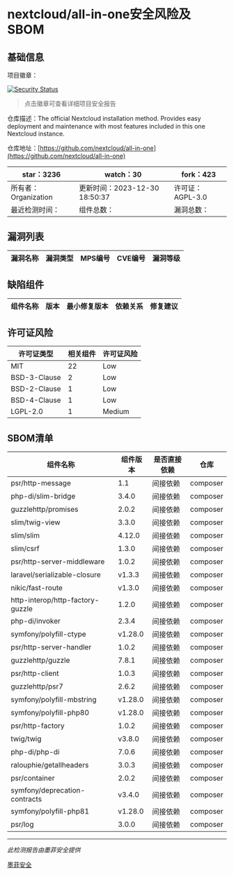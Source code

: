 # nextcloud/all-in-one安全风险及SBOM

## 基础信息

项目徽章：

[![Security Status](https://www.murphysec.com/platform3/v31/badge/1741532441621094400.svg)](https://www.murphysec.com/console/report/1691515638463221760/1741532441621094400)

> 点击徽章可查看详细项目安全报告

仓库描述：The official Nextcloud installation method. Provides easy deployment and maintenance with most features included in this one Nextcloud instance.

仓库地址：[https://github.com/nextcloud/all-in-one](https://github.com/nextcloud/all-in-one)

| star：3236 | watch：30 | fork：423 |
| ----------- | -------------- | ------------ |
| 所有者：Organization | 更新时间：2023-12-30 18:50:37 | 许可证：AGPL-3.0 |
| 最近检测时间： | 组件总数： | 漏洞总数： |




## 漏洞列表

| 漏洞名称 | 漏洞类型 | MPS编号 | CVE编号 | 漏洞等级 |
| ------- | ------ | ------- | ------ | ----- |





## 缺陷组件

| 组件名称 | 版本 | 最小修复版本 | 依赖关系 | 修复建议 |
| -------- | ---- | ------------ | -------- | -------- |





## 许可证风险

| 许可证类型 | 相关组件 | 许可证风险 |
| ---------- | -------- | ---------- |
|MIT|22|Low|
|BSD-3-Clause|2|Low|
|BSD-2-Clause|1|Low|
|BSD-4-Clause|1|Low|
|LGPL-2.0|1|Medium|




## SBOM清单

| 组件名称 | 组件版本 | 是否直接依赖 | 仓库 |
| -------- | -------- | ------------ | ---- |
|psr/http-message|1.1|间接依赖|composer|
|php-di/slim-bridge|3.4.0|间接依赖|composer|
|guzzlehttp/promises|2.0.2|间接依赖|composer|
|slim/twig-view|3.3.0|间接依赖|composer|
|slim/slim|4.12.0|间接依赖|composer|
|slim/csrf|1.3.0|间接依赖|composer|
|psr/http-server-middleware|1.0.2|间接依赖|composer|
|laravel/serializable-closure|v1.3.3|间接依赖|composer|
|nikic/fast-route|v1.3.0|间接依赖|composer|
|http-interop/http-factory-guzzle|1.2.0|间接依赖|composer|
|php-di/invoker|2.3.4|间接依赖|composer|
|symfony/polyfill-ctype|v1.28.0|间接依赖|composer|
|psr/http-server-handler|1.0.2|间接依赖|composer|
|guzzlehttp/guzzle|7.8.1|间接依赖|composer|
|psr/http-client|1.0.3|间接依赖|composer|
|guzzlehttp/psr7|2.6.2|间接依赖|composer|
|symfony/polyfill-mbstring|v1.28.0|间接依赖|composer|
|symfony/polyfill-php80|v1.28.0|间接依赖|composer|
|psr/http-factory|1.0.2|间接依赖|composer|
|twig/twig|v3.8.0|间接依赖|composer|
|php-di/php-di|7.0.6|间接依赖|composer|
|ralouphie/getallheaders|3.0.3|间接依赖|composer|
|psr/container|2.0.2|间接依赖|composer|
|symfony/deprecation-contracts|v3.4.0|间接依赖|composer|
|symfony/polyfill-php81|v1.28.0|间接依赖|composer|
|psr/log|3.0.0|间接依赖|composer|


------

*此检测报告由墨菲安全提供*

[墨菲安全](www.murphysec.com)